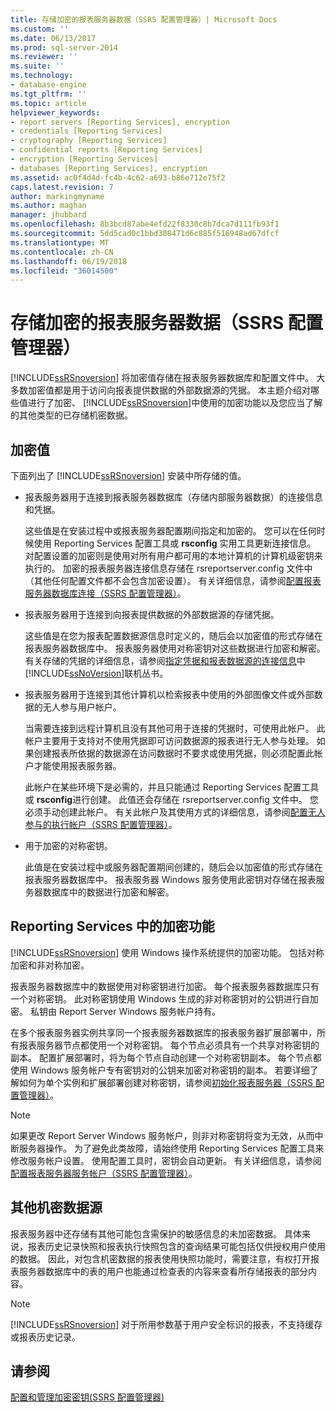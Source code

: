 ```yaml
---
title: 存储加密的报表服务器数据（SSRS 配置管理器）| Microsoft Docs
ms.custom: ''
ms.date: 06/13/2017
ms.prod: sql-server-2014
ms.reviewer: ''
ms.suite: ''
ms.technology:
- database-engine
ms.tgt_pltfrm: ''
ms.topic: article
helpviewer_keywords:
- report servers [Reporting Services], encryption
- credentials [Reporting Services]
- cryptography [Reporting Services]
- confidential reports [Reporting Services]
- encryption [Reporting Services]
- databases [Reporting Services], encryption
ms.assetid: ac0f4d4d-fc4b-4c62-a693-b86e712e75f2
caps.latest.revision: 7
author: markingmyname
ms.author: maghan
manager: jhubbard
ms.openlocfilehash: 8b3bcd87abe4efd22f8330c8b7dca7d111fb93f1
ms.sourcegitcommit: 5dd5cad0c1bbd308471d6c885f516948ad67dfcf
ms.translationtype: MT
ms.contentlocale: zh-CN
ms.lasthandoff: 06/19/2018
ms.locfileid: "36014500"
---
```

# <a name="store-encrypted-report-server-data-ssrs-configuration-manager"></a>存储加密的报表服务器数据（SSRS 配置管理器）
  [!INCLUDE[ssRSnoversion](../../includes/ssrsnoversion-md.md)] 将加密值存储在报表服务器数据库和配置文件中。 大多数加密值都是用于访问向报表提供数据的外部数据源的凭据。 本主题介绍对哪些值进行了加密、 [!INCLUDE[ssRSnoversion](../../includes/ssrsnoversion-md.md)]中使用的加密功能以及您应当了解的其他类型的已存储机密数据。  
  
## <a name="encrypted-values"></a>加密值  
 下面列出了 [!INCLUDE[ssRSnoversion](../../includes/ssrsnoversion-md.md)] 安装中所存储的值。  
  
-   报表服务器用于连接到报表服务器数据库（存储内部服务器数据）的连接信息和凭据。  
  
     这些值是在安装过程中或报表服务器配置期间指定和加密的。 您可以在任何时候使用 Reporting Services 配置工具或 **rsconfig** 实用工具更新连接信息。 对配置设置的加密则是使用对所有用户都可用的本地计算机的计算机级密钥来执行的。 加密的报表服务器连接信息存储在 rsreportserver.config 文件中（其他任何配置文件都不会包含加密设置）。 有关详细信息，请参阅[配置报表服务器数据库连接（SSRS 配置管理器）](../../sql-server/install/configure-a-report-server-database-connection-ssrs-configuration-manager.md)。  
  
-   报表服务器用于连接到向报表提供数据的外部数据源的存储凭据。  
  
     这些值是在您为报表配置数据源信息时定义的，随后会以加密值的形式存储在报表服务器数据库中。 报表服务器使用对称密钥对这些数据进行加密和解密。 有关存储的凭据的详细信息，请参阅[指定凭据和报表数据源的连接信息](../../integration-services/connection-manager/data-sources.md)中[!INCLUDE[ssNoVersion](../../includes/ssnoversion-md.md)]联机丛书。  
  
-   报表服务器用于连接到其他计算机以检索报表中使用的外部图像文件或外部数据的无人参与用户帐户。  
  
     当需要连接到远程计算机且没有其他可用于连接的凭据时，可使用此帐户。 此帐户主要用于支持对不使用凭据即可访问数据源的报表进行无人参与处理。 如果创建报表所依据的数据源在访问数据时不要求或使用凭据，则必须配置此帐户才能使用报表服务器。  
  
     此帐户在某些环境下是必需的，并且只能通过 Reporting Services 配置工具或 **rsconfig**进行创建。 此值还会存储在 rsreportserver.config 文件中。 您必须手动创建此帐户。 有关此帐户及其使用方式的详细信息，请参阅[配置无人参与的执行帐户（SSRS 配置管理器）](configure-the-unattended-execution-account-ssrs-configuration-manager.md)。  
  
-   用于加密的对称密钥。  
  
     此值是在安装过程中或服务器配置期间创建的，随后会以加密值的形式存储在报表服务器数据库中。 报表服务器 Windows 服务使用此密钥对存储在报表服务器数据库中的数据进行加密和解密。  
  
## <a name="encryption-functionality-in-reporting-services"></a>Reporting Services 中的加密功能  
 [!INCLUDE[ssRSnoversion](../../includes/ssrsnoversion-md.md)] 使用 Windows 操作系统提供的加密功能。 包括对称加密和非对称加密。  
  
 报表服务器数据库中的数据使用对称密钥进行加密。 每个报表服务器数据库只有一个对称密钥。 此对称密钥使用 Windows 生成的非对称密钥对的公钥进行自加密。 私钥由 Report Server Windows 服务帐户持有。  
  
 在多个报表服务器实例共享同一个报表服务器数据库的报表服务器扩展部署中，所有报表服务器节点都使用一个对称密钥。 每个节点必须具有一个共享对称密钥的副本。 配置扩展部署时，将为每个节点自动创建一个对称密钥副本。 每个节点都使用 Windows 服务帐户专有密钥对的公钥来加密对称密钥的副本。 若要详细了解如何为单个实例和扩展部署创建对称密钥，请参阅[初始化报表服务器（SSRS 配置管理器）](ssrs-encryption-keys-initialize-a-report-server.md)。  
  
> [!NOTE]  
>  如果更改 Report Server Windows 服务帐户，则非对称密钥将变为无效，从而中断服务器操作。 为了避免此类故障，请始终使用 Reporting Services 配置工具来修改服务帐户设置。 使用配置工具时，密钥会自动更新。 有关详细信息，请参阅[配置报表服务器服务帐户（SSRS 配置管理器）](configure-the-report-server-service-account-ssrs-configuration-manager.md)。  
  
## <a name="other-sources-of-confidential-data"></a>其他机密数据源  
 报表服务器中还存储有其他可能包含需保护的敏感信息的未加密数据。 具体来说，报表历史记录快照和报表执行快照包含的查询结果可能包括仅供授权用户使用的数据。 因此，对包含机密数据的报表使用快照功能时，需要注意，有权打开报表服务器数据库中的表的用户也能通过检查表的内容来查看所存储报表的部分内容。  
  
> [!NOTE]  
>  [!INCLUDE[ssRSnoversion](../../includes/ssrsnoversion-md.md)] 对于所用参数基于用户安全标识的报表，不支持缓存或报表历史记录。  
  
## <a name="see-also"></a>请参阅  
 [配置和管理加密密钥&#40;SSRS 配置管理器&#41;](ssrs-encryption-keys-manage-encryption-keys.md)  
  
  
